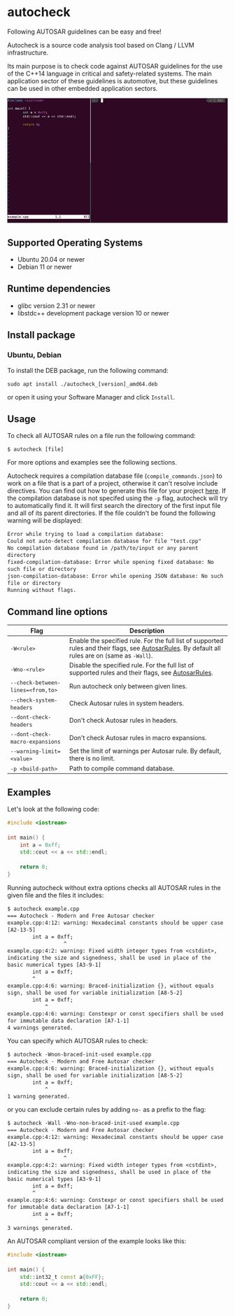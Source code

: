 # autocheck
Following AUTOSAR guidelines can be easy and free!

Autocheck is a source code analysis tool based on Clang / LLVM infrastructure.

Its main purpose is to check code against AUTOSAR guidelines for the use of the C++14 language in critical and safety-related systems. The main application sector of these guidelines is automotive, but these guidelines can be used in other embedded application sectors.

<img src="assets/autocheck.gif"/>

## Supported Operating Systems

- Ubuntu 20.04 or newer
- Debian 11 or newer

## Runtime dependencies

- glibc version 2.31 or newer
- libstdc++ development package version 10 or newer

## Install package

### Ubuntu, Debian

To install the DEB package, run the following command:
```console
sudo apt install ./autocheck_[version]_amd64.deb
```
or open it using your Software Manager and click `Install`.

## Usage

To check all AUTOSAR rules on a file run the following command:
```console
$ autocheck [file]
```
For more options and examples see the following sections.

Autocheck requires a compilation database file (`compile_commands.json`) to work on a file that is a part of a project, otherwise it can't resolve include directives.
You can find out how to generate this file for your project [here](CompilationDatabase.md).
If the compilation database is not specifed using the `-p` flag, autocheck will try to automatically find it.
It will first search the directory of the first input file and all of its parent directories.
If the file couldn't be found the following warning will be displayed:
```
Error while trying to load a compilation database:
Could not auto-detect compilation database for file "test.cpp"
No compilation database found in /path/to/input or any parent directory
fixed-compilation-database: Error while opening fixed database: No such file or directory
json-compilation-database: Error while opening JSON database: No such file or directory
Running without flags.
```

## Command line options

| Flag        | Description |
| ---         | ---         |
| `-W<rule>` | Enable the specified rule. For the full list of supported rules and their flags, see [AutosarRules](AutosarRules.md). By default all rules are on (same as `-Wall`). |
| `-Wno-<rule>` | Disable the specified rule. For the full list of supported rules and their flags, see [AutosarRules](AutosarRules.md). |
| `--check-between-lines=<from,to>` | Run autocheck only between given lines. |
| `--check-system-headers` | Check Autosar rules in system headers. |
| `--dont-check-headers` | Don't check Autosar rules in headers.
| `--dont-check-macro-expansions` | Don't check Autosar rules in macro expansions.
| `--warning-limit=<value>` | Set the limit of warnings per Autosar rule. By default, there is no limit.
| `-p <build-path>` | Path to compile command database.

## Examples

Let's look at the following code:
```cpp
#include <iostream>

int main() {
    int a = 0xff;
    std::cout << a << std::endl;

    return 0;
}
```

Running autocheck without extra options checks all AUTOSAR rules in the given file and the files it includes:

```
$ autocheck example.cpp
=== Autocheck - Modern and Free Autosar checker
example.cpp:4:12: warning: Hexadecimal constants should be upper case [A2-13-5]
        int a = 0xff;
                  ^
example.cpp:4:2: warning: Fixed width integer types from <cstdint>, indicating the size and signedness, shall be used in place of the basic numerical types [A3-9-1]
        int a = 0xff;
        ^
example.cpp:4:6: warning: Braced-initialization {}, without equals sign, shall be used for variable initialization [A8-5-2]
        int a = 0xff;
            ^
example.cpp:4:6: warning: Constexpr or const specifiers shall be used for immutable data declaration [A7-1-1]
4 warnings generated.
```

You can specify which AUTOSAR rules to check:
```
$ autocheck -Wnon-braced-init-used example.cpp
=== Autocheck - Modern and Free Autosar checker
example.cpp:4:6: warning: Braced-initialization {}, without equals sign, shall be used for variable initialization [A8-5-2]
        int a = 0xff;
            ^
1 warning generated.
```

or you can exclude certain rules by adding `no-` as a prefix to the flag:
```
$ autocheck -Wall -Wno-non-braced-init-used example.cpp
=== Autocheck - Modern and Free Autosar checker
example.cpp:4:12: warning: Hexadecimal constants should be upper case [A2-13-5]
        int a = 0xff;
                  ^
example.cpp:4:2: warning: Fixed width integer types from <cstdint>, indicating the size and signedness, shall be used in place of the basic numerical types [A3-9-1]
        int a = 0xff;
        ^
example.cpp:4:6: warning: Constexpr or const specifiers shall be used for immutable data declaration [A7-1-1]
        int a = 0xff;
            ^
3 warnings generated.
```

An AUTOSAR compliant version of the example looks like this:
```cpp
#include <iostream>

int main() {
    std::int32_t const a{0xFF};
    std::cout << a << std::endl;

    return 0;
}
```
